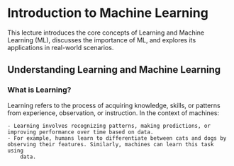 # Introduction to Machine Learning

This lecture introduces the core concepts of Learning and Machine Learning (ML), discusses the importance of ML, and explores its applications in real-world scenarios.

## Understanding Learning and Machine Learning

### What is Learning?

Learning refers to the process of acquiring knowledge, skills, or patterns from experience, observation, or instruction. In the context of machines:

    - Learning involves recognizing patterns, making predictions, or improving performance over time based on data.
    - For example, humans learn to differentiate between cats and dogs by observing their features. Similarly, machines can learn this task using 
        data.
